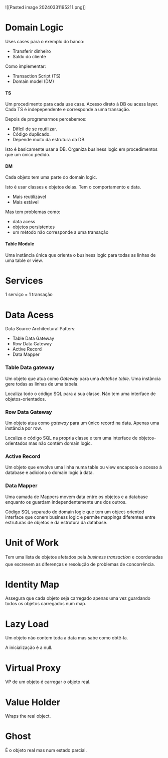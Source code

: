 ![[Pasted image 20240331195211.png]]
# Domain Logic

Uses cases para o exemplo do banco:

- Transferir dinheiro
- Saldo do cliente

Como implementar:

- Transaction Script (TS)
- Domain model (DM)

#### TS

Um procedimento para cada use case.
Acesso direto à DB ou acess layer.
Cada TS é indepependente e corresponde a uma transação.

Depois de programarmos percebemos:

- Difícil de se reutilizar.
- Código duplicado.
- Depende muito da estrutura da DB.

Isto é basicamente usar a DB.
Organiza business logic em procedimentos que um único pedido.

#### DM

Cada objeto tem uma parte do domain logic.

Isto é usar classes e objetos delas.
Tem o comportamento e data.

- Mais reutilizável
- Mais estável

Mas tem problemas como:

- data acess
- objetos persistentes
- um método não corresponde a uma transação

#### Table Module

Uma instância única que orienta o business logic para todas as linhas de uma table or view.
# Services

1 serviço = 1 transação

# Data Acess

Data Source Architectural Patters:

- Table Data Gateway
- Row Data Gateway
- Active Record
- Data Mapper

### Table Data gateway

Um objeto que atua como _Gateway_ para uma _databse table_.
Uma instância gere todas as linhas de uma tabela.

Localiza todo o código SQL para a sua classe.
Não tem uma interface de objetos-orientados.

### Row Data Gateway

Um objeto atua como _gateway_ para um único record na data.
Apenas uma instância por row.

Localiza o código SQL na propria classe e tem uma interface de objetos-orientados mas não contém domain logic.

### Active Record

Um objeto que envolve uma linha numa table ou view encapsola o acesso à database e adiciona o domain logic à data.

### Data Mapper

Uma camada de Mappers movem data entre os objetos e a database enquanto os guardam independentemente uns dos outros.

Código SQL separado do domain logic que tem um object-oriented interface que conem business logic e permite mappings diferentes entre estruturas de objetos e da estrutura da database.

# Unit of Work

Tem uma lista de objetos afetados pela _business transaction_ e coordenadas que escrevem as diferenças e resolução de problemas de concorrência.


# Identity Map

Assegura que cada objeto seja carregado apenas uma vez guardando todos os objetos carregados num map.

# Lazy Load

Um objeto não contem toda a data mas sabe como obtê-la.

A inicialização é a null.

# Virtual Proxy

VP de um objeto é carregar o objeto real.

# Value Holder

Wraps the real object.

# Ghost

É o objeto real mas num estado parcial.


